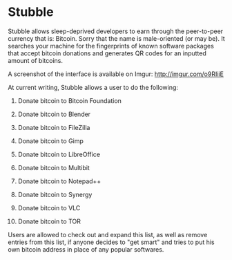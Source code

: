Stubble
=======

Stubble allows sleep-deprived developers to earn through the peer-to-peer currency that is: Bitcoin. Sorry that the name is male-oriented (or may be). It searches your machine for the fingerprints of known software packages that accept bitcoin donations and generates QR codes for an inputted amount of bitcoins.

A screenshot of the interface is available on Imgur: http://imgur.com/o9RIiiE

At current writing, Stubble allows a user to do the following:

1) Donate bitcoin to Bitcoin Foundation

2) Donate bitcoin to Blender

3) Donate bitcoin to FileZilla

4) Donate bitcoin to Gimp

5) Donate bitcoin to LibreOffice

6) Donate bitcoin to Multibit

7) Donate bitcoin to Notepad++

8) Donate bitcoin to Synergy

9) Donate bitcoin to VLC

10) Donate bitcoin to TOR

Users are allowed to check out and expand this list, as well as remove entries from this list, if anyone decides to "get smart" and tries to put his own bitcoin address in place of any popular softwares.
